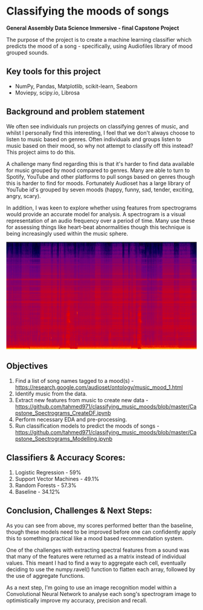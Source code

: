 # Classifying the moods of songs
**General Assembly Data Science Immersive - final Capstone Project** 

The purpose of the project is to create a machine learning classifier which predicts the mood of a song - specifically, using Audiofiles library of mood grouped sounds.

## Key tools for this project
- NumPy, Pandas, Matplotlib, scikit-learn, Seaborn 
- Moviepy, scipy.io, Librosa

## Background and problem statement
We often see individuals run projects on classifying genres of music, and whilst I personally find this interesting, I feel that we don't always choose to listen to music based on genres.
Often individuals and groups listen to music based on their mood, so why not attempt to classify off this instead?
This project aims to do this.

A challenge many find regarding this is that it's harder to find data available for music grouped by mood compared to genres. Many are able to turn to Spotify, YouTube and other platforms to pull songs based on genres though this is harder to find for moods.
Fortunately Audioset has a large library of YouTube id's grouped by seven moods (happy, funny, sad, tender, exciting, angry, scary).

In addition, I was keen to explore whether using features from spectrograms would provide an accurate model for analysis.
A spectrogram is a visual representation of an audio frequency over a period of time. Many use these for assessing things like heart-beat abnormalities though this technique is being increasingly used within the music sphere.

![spec_pic](spec_pic.png)

## Objectives
1. Find a list of song names tagged to a mood(s) - https://research.google.com/audioset/ontology/music_mood_1.html
2. Identify music from the data.
3. Extract new features from music to create new data - https://github.com/tahmed971/classifying_music_moods/blob/master/Capstone_Spectrograms_CreateDF.ipynb
4. Perform necessary EDA and pre-processing.
5. Run classification models to predict the moods of songs - https://github.com/tahmed971/classifying_music_moods/blob/master/Capstone_Spectrograms_Modelling.ipynb

## Classifiers & Accuracy Scores:
1. Logistic Regression - 59%
2. Support Vector Machines - 49.1%
3. Random Forests - 57.3%
4. Baseline - 34.12%

## Conclusion, Challenges & Next Steps:
As you can see from above, my scores performed better than the baseline, though these models need to be improved before one can confidently apply this to something practical like a mood based recommendation system. 

One of the challenges with extracting spectral features from a sound was that many of the features were returned  as a matrix instead of individual values. This meant I had to find a way to aggregate each cell, eventually deciding to use the numpy.ravel() function to flatten each array, followed by the use of aggregate functions. 

As a next step, I'm going to use an image recognition model within a Convolutional Neural Network to analyse each song's spectrogram image to optimistically improve my accuracy, precision and recall.
